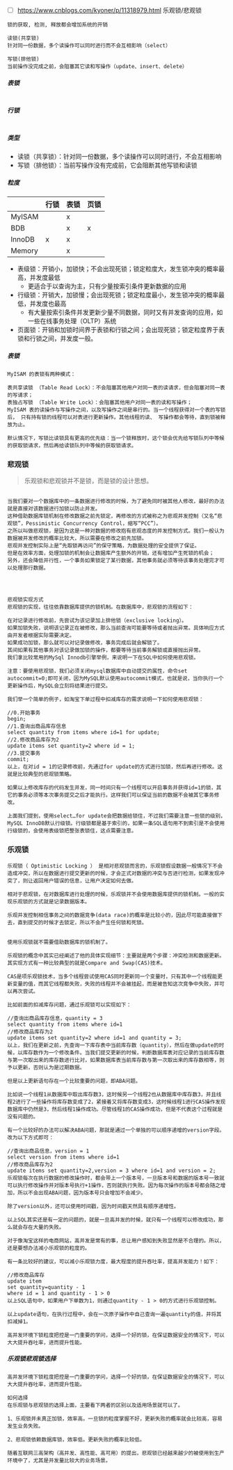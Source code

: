 - [ ] https://www.cnblogs.com/kyoner/p/11318979.html 乐观锁/悲观锁

```
锁的获取, 检测, 释放都会增加系统的开销

读锁(共享锁)
针对同一份数据，多个读操作可以同时进行而不会互相影响（select）

写锁(排他锁)
当前操作没完成之前，会阻塞其它读和写操作（update、insert、delete）
```

##### 表锁

```

```

##### 行锁

```

```

##### 类型

- 读锁（共享锁）：针对同一份数据，多个读操作可以同时进行，不会互相影响
- 写锁（排他锁）：当前写操作没有完成前，它会阻断其他写锁和读锁

##### 粒度

|        | 行锁 | 表锁 | 页锁 |
| ------ | ---- | ---- | ---- |
| MyISAM |      | x    |      |
| BDB    |      | x    | x    |
| InnoDB | x    | x    |      |
| Memory |      | x    |      |



- 表级锁：开销小，加锁快；不会出现死锁；锁定粒度大，发生锁冲突的概率最高，并发度最低
  - 更适合于以查询为主，只有少量按索引条件更新数据的应用
- 行级锁：开销大，加锁慢；会出现死锁；锁定粒度最小，发生锁冲突的概率最低，并发度也最高
  - 有大量按索引条件并发更新少量不同数据，同时又有并发查询的应用，如一些在线事务处理（OLTP）系统
- 页面锁：开销和加锁时间界于表锁和行锁之间；会出现死锁；锁定粒度界于表锁和行锁之间，并发度一般。

##### 表锁

```
MyISAM 的表锁有两种模式：

表共享读锁 （Table Read Lock）：不会阻塞其他用户对同一表的读请求，但会阻塞对同一表的写请求；
表独占写锁 （Table Write Lock）：会阻塞其他用户对同一表的读和写操作；
MyISAM 表的读操作与写操作之间，以及写操作之间是串行的。当一个线程获得对一个表的写锁后， 只有持有锁的线程可以对表进行更新操作。其他线程的读、 写操作都会等待，直到锁被释放为止。

默认情况下，写锁比读锁具有更高的优先级：当一个锁释放时，这个锁会优先给写锁队列中等候的获取锁请求，然后再给读锁队列中等候的获取锁请求。
```

### 悲观锁

> 乐观锁和悲观锁并不是锁，而是锁的设计思想。

```

当我们要对一个数据库中的一条数据进行修改的时候，为了避免同时被其他人修改，最好的办法就是直接对该数据进行加锁以防止并发。
这种借助数据库锁机制在修改数据之前先锁定，再修改的方式被称之为悲观并发控制（又名“悲观锁”，Pessimistic Concurrency Control，缩写“PCC”）。
之所以叫做悲观锁，是因为这是一种对数据的修改抱有悲观态度的并发控制方式。我们一般认为数据被并发修改的概率比较大，所以需要在修改之前先加锁。
悲观并发控制实际上是“先取锁再访问”的保守策略，为数据处理的安全提供了保证。
但是在效率方面，处理加锁的机制会让数据库产生额外的开销，还有增加产生死锁的机会；
另外，还会降低并行性，一个事务如果锁定了某行数据，其他事务就必须等待该事务处理完才可以处理那行数据。




```

```
悲观锁实现方式
悲观锁的实现，往往依靠数据库提供的锁机制。在数据库中，悲观锁的流程如下：

在对记录进行修改前，先尝试为该记录加上排他锁（exclusive locking）。
如果加锁失败，说明该记录正在被修改，那么当前查询可能要等待或者抛出异常。具体响应方式由开发者根据实际需要决定。
如果成功加锁，那么就可以对记录做修改，事务完成后就会解锁了。
其间如果有其他事务对该记录做加锁的操作，都要等待当前事务解锁或直接抛出异常。
我们拿比较常用的MySql Innodb引擎举例，来说明一下在SQL中如何使用悲观锁。

注意：要使用悲观锁，我们必须关闭mysql数据库中自动提交的属性，命令set autocommit=0;即可关闭，因为MySQL默认使用autocommit模式，也就是说，当你执行一个更新操作后，MySQL会立刻将结果进行提交。

我们举一个简单的例子，如淘宝下单过程中扣减库存的需求说明一下如何使用悲观锁：

//0.开始事务
begin; 
//1.查询出商品库存信息
select quantity from items where id=1 for update;
//2.修改商品库存为2
update items set quantity=2 where id = 1;
//3.提交事务
commit;
以上，在对id = 1的记录修改前，先通过for update的方式进行加锁，然后再进行修改。这就是比较典型的悲观锁策略。

如果以上修改库存的代码发生并发，同一时间只有一个线程可以开启事务并获得id=1的锁，其它的事务必须等本次事务提交之后才能执行。这样我们可以保证当前的数据不会被其它事务修改。

上面我们提到，使用select…for update会把数据给锁住，不过我们需要注意一些锁的级别，MySQL InnoDB默认行级锁。行级锁都是基于索引的，如果一条SQL语句用不到索引是不会使用行级锁的，会使用表级锁把整张表锁住，这点需要注意。
```

### 乐观锁

```
乐观锁（ Optimistic Locking ） 是相对悲观锁而言的，乐观锁假设数据一般情况下不会造成冲突，所以在数据进行提交更新的时候，才会正式对数据的冲突与否进行检测，如果发现冲突了，则让返回用户错误的信息，让用户决定如何去做。

相对于悲观锁，在对数据库进行处理的时候，乐观锁并不会使用数据库提供的锁机制。一般的实现乐观锁的方式就是记录数据版本。

乐观并发控制相信事务之间的数据竞争(data race)的概率是比较小的，因此尽可能直接做下去，直到提交的时候才去锁定，所以不会产生任何锁和死锁。
```

```

使用乐观锁就不需要借助数据库的锁机制了。

乐观锁的概念中其实已经阐述了他的具体实现细节：主要就是两个步骤：冲突检测和数据更新。其实现方式有一种比较典型的就是Compare and Swap(CAS)技术。

CAS是项乐观锁技术，当多个线程尝试使用CAS同时更新同一个变量时，只有其中一个线程能更新变量的值，而其它线程都失败，失败的线程并不会被挂起，而是被告知这次竞争中失败，并可以再次尝试。

比如前面的扣减库存问题，通过乐观锁可以实现如下：

//查询出商品库存信息，quantity = 3
select quantity from items where id=1
//修改商品库存为2
update items set quantity=2 where id=1 and quantity = 3;
以上，我们在更新之前，先查询一下库存表中当前库存数（quantity），然后在做update的时候，以库存数作为一个修改条件。当我们提交更新的时候，判断数据库表对应记录的当前库存数与第一次取出来的库存数进行比对，如果数据库表当前库存数与第一次取出来的库存数相等，则予以更新，否则认为是过期数据。

但是以上更新语句存在一个比较重要的问题，即ABA问题。

比如说一个线程1从数据库中取出库存数3，这时候另一个线程2也从数据库中库存数3，并且线程2进行了一些操作将库存数变成了2，紧接着又将库存数变成3，这时候线程1进行CAS操作发现数据库中仍然是3，然后线程1操作成功。尽管线程1的CAS操作成功，但是不代表这个过程就是没有问题的。

有一个比较好的办法可以解决ABA问题，那就是通过一个单独的可以顺序递增的version字段。改为以下方式即可：

//查询出商品信息，version = 1
select version from items where id=1
//修改商品库存为2
update items set quantity=2,version = 3 where id=1 and version = 2;
乐观锁每次在执行数据的修改操作时，都会带上一个版本号，一旦版本号和数据的版本号一致就可以执行修改操作并对版本号执行+1操作，否则就执行失败。因为每次操作的版本号都会随之增加，所以不会出现ABA问题，因为版本号只会增加不会减少。

除了version以外，还可以使用时间戳，因为时间戳天然具有顺序递增性。

以上SQL其实还是有一定的问题的，就是一旦高并发的时候，就只有一个线程可以修改成功，那么就会存在大量的失败。

对于像淘宝这样的电商网站，高并发是常有的事，总让用户感知到失败显然是不合理的。所以，还是要想办法减小乐观锁的粒度的。

有一条比较好的建议，可以减小乐观锁力度，最大程度的提升吞吐率，提高并发能力！如下：

//修改商品库存
update item 
set quantity=quantity - 1 
where id = 1 and quantity - 1 > 0
以上SQL语句中，如果用户下单数为1，则通过quantity - 1 > 0的方式进行乐观锁控制。

以上update语句，在执行过程中，会在一次原子操作中自己查询一遍quantity的值，并将其扣减掉1。

高并发环境下锁粒度把控是一门重要的学问，选择一个好的锁，在保证数据安全的情况下，可以大大提升吞吐率，进而提升性能。
```

##### 乐观锁悲观锁选择

```
高并发环境下锁粒度把控是一门重要的学问，选择一个好的锁，在保证数据安全的情况下，可以大大提升吞吐率，进而提升性能。

如何选择
在乐观锁与悲观锁的选择上面，主要看下两者的区别以及适用场景就可以了。

1、乐观锁并未真正加锁，效率高。一旦锁的粒度掌握不好，更新失败的概率就会比较高，容易发生业务失败。

2、悲观锁依赖数据库锁，效率低。更新失败的概率比较低。

随着互联网三高架构（高并发、高性能、高可用）的提出，悲观锁已经越来越少的被使用到生产环境中了，尤其是并发量比较大的业务场景。
```





